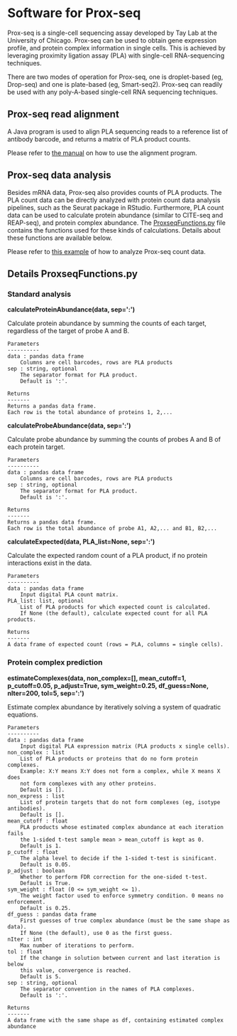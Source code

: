 # Software for Prox-seq

Prox-seq is a single-cell sequencing assay developed by Tay Lab at the University of Chicago. Prox-seq can be used to obtain gene expression profile, and protein complex information in single cells. This is achieved by leveraging proximity ligation assay (PLA) with single-cell RNA-sequencing techniques.

There are two modes of operation for Prox-seq, one is droplet-based (eg, Drop-seq) and one is plate-based (eg, Smart-seq2). Prox-seq can readily be used with any poly-A-based single-cell RNA sequencing techniques.

## Prox-seq read alignment

A Java program is used to align PLA sequencing reads to a reference list of antibody barcode, and returns a matrix of PLA product counts.

Please refer to [the manual](https://github.com/tay-lab/Prox-seq/blob/master/alignment_manual.pdf) on how to use the alignment program.

## Prox-seq data analysis

Besides mRNA data, Prox-seq also provides counts of PLA products. The PLA count data can be directly analyzed with protein count data analysis pipelines, such as the Seurat package in RStudio. Furthermore, PLA count data can be used to calculate protein abundance (similar to CITE-seq and REAP-seq), and protein complex abundance. The [ProxseqFunctions.py](https://github.com/tay-lab/Prox-seq/blob/master/ProxseqFunctions.py) file contains the functions used for these kinds of calculations. Details about these functions are available below.

Please refer to [this example](https://github.com/tay-lab/Prox-seq/blob/master/PLA_data_analysis_example.ipynb) of how to analyze Prox-seq count data.

## Details ProxseqFunctions.py

### Standard analysis

**calculateProteinAbundance(data, sep=':')**

Calculate protein abundance by summing the counts of each target, regardless of the target of probe A and B.

    Parameters
    ----------
    data : pandas data frame
        Columns are cell barcodes, rows are PLA products
    sep : string, optional
        The separator format for PLA product.
        Default is ':'.

    Returns
    -------
    Returns a pandas data frame.
    Each row is the total abundance of proteins 1, 2,...

**calculateProbeAbundance(data, sep=':')**

Calculate probe abundance by summing the counts of probes A and B of each protein target.

    Parameters
    ----------
    data : pandas data frame
        Columns are cell barcodes, rows are PLA products
    sep : string, optional
        The separator format for PLA product.
        Default is ':'.

    Returns
    -------
    Returns a pandas data frame.
    Each row is the total abundance of probe A1, A2,... and B1, B2,...

**calculateExpected(data, PLA_list=None, sep=':')**

Calculate the expected random count of a PLA product, if no protein interactions exist in the data.

    Parameters
    ----------
    data : pandas data frame
        Input digital PLA count matrix.
    PLA_list: list, optional
        List of PLA products for which expected count is calculated.
        If None (the default), calculate expected count for all PLA products.

    Returns
    -------
    A data frame of expected count (rows = PLA, columns = single cells).

### Protein complex prediction

**estimateComplexes(data, non_complex=[], mean_cutoff=1, p_cutoff=0.05, p_adjust=True, sym_weight=0.25, df_guess=None, nIter=200, tol=5, sep=':')**

Estimate complex abundance by iteratively solving a system of quadratic equations. 

    Parameters
    ----------
    data : pandas data frame
        Input digital PLA expression matrix (PLA products x single cells).
    non_complex : list
        List of PLA products or proteins that do no form protein complexes.
        Example: X:Y means X:Y does not form a complex, while X means X does
        not form complexes with any other proteins.
        Default is [].
    non_express : list
        List of protein targets that do not form complexes (eg, isotype antibodies).
        Default is [].
    mean_cutoff : float
        PLA products whose estimated complex abundance at each iteration fails
        the 1-sided t-test sample mean > mean_cutoff is kept as 0.
        Default is 1.
    p_cutoff : float
        The alpha level to decide if the 1-sided t-test is sinificant.
        Default is 0.05.
    p_adjust : boolean
        Whether to perform FDR correction for the one-sided t-test.
        Default is True.
    sym_weight : float (0 <= sym_weight <= 1).
        The weight factor used to enforce symmetry condition. 0 means no enforcement.
        Default is 0.25.
    df_guess : pandas data frame
        First guesses of true complex abundance (must be the same shape as data).
        If None (the default), use 0 as the first guess.
    nIter : int
        Max number of iterations to perform.
    tol : float
        If the change in solution between current and last iteration is below
        this value, convergence is reached.
        Default is 5.
    sep : string, optional
        The separator convention in the names of PLA complexes.
        Default is ':'.

    Returns
    -------
    A data frame with the same shape as df, containing estimated complex abundance
